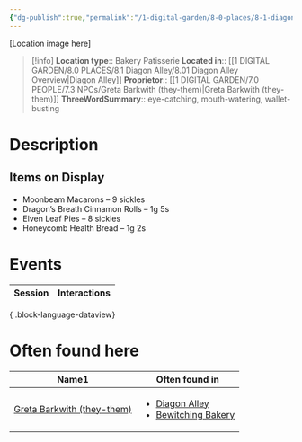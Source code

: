 ```yaml
---
{"dg-publish":true,"permalink":"/1-digital-garden/8-0-places/8-1-diagon-alley/8-1-20-bewitching-bakery/","tags":["#place","#diagon-alley","#shop"]}
---
```


[Location image here]
>[!info]
>**Location type**::  Bakery Patisserie
>**Located in**:: [[1 DIGITAL GARDEN/8.0 PLACES/8.1 Diagon Alley/8.01 Diagon Alley Overview\|Diagon Alley]]
>**Proprietor**:: [[1 DIGITAL GARDEN/7.0 PEOPLE/7.3 NPCs/Greta Barkwith (they-them)\|Greta Barkwith (they-them)]]
>**ThreeWordSummary**:: eye-catching, mouth-watering, wallet-busting 

# Description


## Items on Display

- Moonbeam Macarons – 9 sickles
- Dragon’s Breath Cinnamon Rolls – 1g 5s
- Elven Leaf Pies – 8 sickles
- Honeycomb Health Bread – 1g 2s

# Events

| Session | Interactions |
| ------- | ------------ |

{ .block-language-dataview}

# Often found here

<div><table class="dataview table-view-table"><thead class="table-view-thead"><tr class="table-view-tr-header"><th class="table-view-th"><span>Name</span><span class="dataview small-text">1</span></th><th class="table-view-th"><span>Often found in</span></th></tr></thead><tbody class="table-view-tbody"><tr><td><span><a data-tooltip-position="top" aria-label="1 DIGITAL GARDEN/7.0 PEOPLE/7.3 NPCs/Greta Barkwith (they-them).md" data-href="1 DIGITAL GARDEN/7.0 PEOPLE/7.3 NPCs/Greta Barkwith (they-them).md" href="1 DIGITAL GARDEN/7.0 PEOPLE/7.3 NPCs/Greta Barkwith (they-them).md" class="internal-link" target="_blank" rel="noopener nofollow">Greta Barkwith (they-them)</a></span></td><td><ul class="dataview dataview-ul dataview-result-list-ul"><li class="dataview-result-list-li"><span><a data-tooltip-position="top" aria-label="1 DIGITAL GARDEN/8.0 PLACES/8.1 Diagon Alley/8.01 Diagon Alley Overview.md" data-href="1 DIGITAL GARDEN/8.0 PLACES/8.1 Diagon Alley/8.01 Diagon Alley Overview.md" href="1 DIGITAL GARDEN/8.0 PLACES/8.1 Diagon Alley/8.01 Diagon Alley Overview.md" class="internal-link" target="_blank" rel="noopener nofollow">Diagon Alley</a></span></li><li class="dataview-result-list-li"><span><a data-tooltip-position="top" aria-label="1 DIGITAL GARDEN/8.0 PLACES/8.1 Diagon Alley/8.1.20 Bewitching Bakery.md" data-href="1 DIGITAL GARDEN/8.0 PLACES/8.1 Diagon Alley/8.1.20 Bewitching Bakery.md" href="1 DIGITAL GARDEN/8.0 PLACES/8.1 Diagon Alley/8.1.20 Bewitching Bakery.md" class="internal-link" target="_blank" rel="noopener nofollow">Bewitching Bakery</a></span></li></ul></td></tr></tbody></table></div>